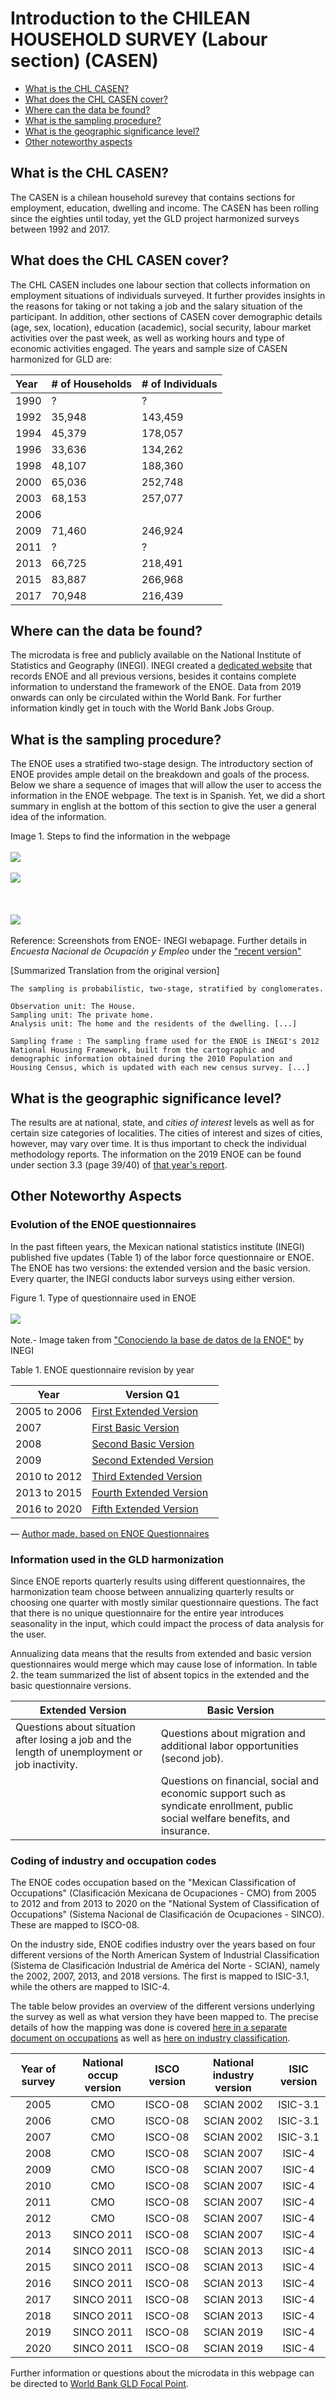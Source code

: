 Introduction to the CHILEAN HOUSEHOLD SURVEY (Labour section) (CASEN)
================

- [What is the CHL CASEN?](#what-is-the-chl-casen)
- [What does the CHL CASEN cover?](#what-does-the-chl-casen-cover)
- [Where can the data be found?](#where-can-the-data-be-found)
- [What is the sampling procedure?](#what-is-the-sampling-procedure)
- [What is the geographic significance level?](#what-is-the-geographic-significance-level)
- [Other noteworthy aspects](#other-noteworthy-aspects)

## What is the CHL CASEN?

The CASEN is a chilean household surevey that contains sections for employment, education, dwelling and income. The CASEN has been rolling since the eighties until today, yet the GLD project harmonized surveys between 1992 and 2017.  

## What does the CHL CASEN cover?

The CHL CASEN includes one labour section that collects information on employment situations of individuals surveyed. It further provides insights in the reasons for taking or not taking a job and the salary situation of the participant. In addition, other sections of CASEN cover demographic details (age, sex, location), education (academic), social security, labour market activities over the past week, as well as working hours and type of economic activities engaged. The years and sample size of CASEN harmonized for GLD are:

| Year	| # of Households	| # of Individuals	|
| :-------	| :--------		| :--------	 	|
| 1990	| ?         | ?     	|
| 1992	| 35,948	| 143,459	|
| 1994	| 45,379	| 178,057	|
| 1996	| 33,636	| 134,262	|
| 1998	| 48,107	| 188,360	|
| 2000	| 65,036	| 252,748	|
| 2003	| 68,153	| 257,077	|
| 2006	|     |    |
| 2009	| 71,460    | 246,924 	|
| 2011	| ?         | ?         |
| 2013	| 66,725    | 218,491   |
| 2015	| 83,887    | 266,968   |
| 2017	| 70,948    | 216,439	|

## Where can the data be found?

The microdata is free and publicly available on the National Institute of Statistics and Geography (INEGI). INEGI created a [dedicated website](https://www.inegi.org.mx/programas/enoe/15ymas/#Microdatos) that records ENOE and all previous versions, besides it contains complete information to understand the framework of the ENOE. Data from 2019 onwards can only be circulated within the World Bank. For further information kindly get in touch with the World Bank Jobs Group. 

## What is the sampling procedure?

The ENOE uses a stratified two-stage design. The introductory section of ENOE provides ample detail on the breakdown and goals of the process. Below we share a sequence of images that will allow the user to access the information in the ENOE webpage. The text is in Spanish. Yet, we did a short summary in english at the bottom of this section to give the user a general idea of the information.  


Image 1. Steps to find the information in the webpage
<br></br>
![](/Support/Country%20Survey%20Details/MEX/ENOE/utilities/ENOE_intro.png)
<br></br>
![](/Support/Country%20Survey%20Details/MEX/ENOE/utilities/ENOE_intro2.png)
<br></br>
<br></br>
![](/Support/Country%20Survey%20Details/MEX/ENOE/utilities/ENOE_intro3.png)
<br></br>
Reference: Screenshots from ENOE- INEGI webapage. Further details in *Encuesta Nacional de Ocupación y Empleo* under the ["recent version"](https://www.inegi.org.mx/programas/enoe/15ymas/) 


[Summarized Translation from the original version]

    The sampling is probabilistic, two-stage, stratified by conglomerates.

    Observation unit: The House.
    Sampling unit: The private home.
    Analysis unit: The home and the residents of the dwelling. [...]

    Sampling frame : The sampling frame used for the ENOE is INEGI's 2012 National Housing Framework, built from the cartographic and demographic information obtained during the 2010 Population and Housing Census, which is updated with each new census survey. [...]

## What is the geographic significance level?

The results are at national, state, and *cities of interest* levels as well as for certain size categories of localities. The cities of interest and sizes of cities, however, may vary over time. It is thus important to check the individual methodology reports. The information on the 2019 ENOE can be found under section 3.3 (page 39/40) of [that year's report](https://www.inegi.org.mx/app/biblioteca/ficha.html?upc=702825190613).

## Other Noteworthy Aspects 

### Evolution of the ENOE questionnaires

In the past fifteen years, the Mexican national statistics institute
(INEGI) published five updates (Table 1) of the labor force questionnaire or
ENOE. The ENOE has two versions: the extended version and the basic
version. Every quarter, the INEGI conducts labor surveys using either
version.

Figure 1. Type of questionnaire used in ENOE
<br></br>
![](/Support/Country%20Survey%20Details/MEX/ENOE/utilities/ENOEversions.png)
<br></br>
Note.- Image taken from ["Conociendo la base de datos de la ENOE"](https://www.inegi.org.mx/contenidos/programas/enoe/15ymas/doc/con_basedatos_proy2010.pdf) by INEGI

Table 1. ENOE questionnaire revision by year

| Year         | Version Q1                                                                                            |
| ------------ | ----------------------------------------------------------------------------------------------------- |
| 2005 to 2006 | [First Extended Version](https://www.inegi.org.mx/contenidos/programas/enoe/15ymas/doc/c_amp_v1.pdf)  |
| 2007         | [First Basic Version](https://www.inegi.org.mx/contenidos/programas/enoe/15ymas/doc/c_bas_v1.pdf)     |
| 2008         | [Second Basic Version](https://www.inegi.org.mx/contenidos/programas/enoe/15ymas/doc/c_bas_v2.pdf)    |
| 2009         | [Second Extended Version](https://www.inegi.org.mx/contenidos/programas/enoe/15ymas/doc/c_amp_v2.pdf) |
| 2010 to 2012 | [Third Extended Version](https://www.inegi.org.mx/contenidos/programas/enoe/15ymas/doc/c_amp_v3.pdf)  |
| 2013 to 2015 | [Fourth Extended Version](https://www.inegi.org.mx/contenidos/programas/enoe/15ymas/doc/c_amp_v4.pdf) |
| 2016 to 2020 | [Fifth Extended Version](https://www.inegi.org.mx/contenidos/programas/enoe/15ymas/doc/c_amp_v5.pdf)  |

— [Author made. based on ENOE
Questionnaires](https://www.inegi.org.mx/programas/enoe/15ymas/)

### Information used in the GLD harmonization

Since ENOE reports quarterly results using different questionnaires, the 
harmonization team choose between annualizing quarterly results or choosing 
one quarter with mostly similar questionnaire questions. The fact that there 
is no unique questionnaire for the entire year introduces seasonality in 
the input, which could impact the process of data analysis for the user.

Annualizing data means that the results from extended and basic version 
questionnaires would merge which may cause lose of information. In table 2. 
the team summarized the list of absent topics in the extended and 
the basic questionnaire versions.

| Extended Version                                                                               | Basic Version                                                                                                                    |
| ---------------------------------------------------------------------------------------------- | -------------------------------------------------------------------------------------------------------------------------------- |
| Questions about situation after losing a job and the length of unemployment or job inactivity. | Questions about migration and additional labor opportunities (second job).                                                       |
|                                                                                                | Questions on financial, social and economic support such as syndicate enrollment, public social welfare benefits, and insurance. |

### Coding of industry and occupation codes

The ENOE codes occupation based on the "Mexican Classification of Occupations" (Clasificación Mexicana de Ocupaciones - CMO) from 2005 to 2012 and from 2013 to 2020 on the "National System of Classification of Occupations" (Sistema Nacional de Clasificación de Ocupaciones - SINCO). These are mapped to ISCO-08. 

On the industry side, ENOE codifies industry over the years based on four different versions of the North American System of Industrial Classification (Sistema de Clasificación Industrial de América del Norte - SCIAN), namely the 2002, 2007, 2013, and 2018 versions. The first is mapped to ISIC-3.1, while the others are mapped to ISIC-4. 

The table below provides an overview of the different versions underlying the survey as well as what version they have been mapped to. The precise details of how the mapping was done is covered [here in a separate document on occupations](Correspondence_occup_ISCO.md) as well as [here on industry classification](Correspondence_NAICS_ISIC.md).


| Year of survey	| National occup version	| ISCO version	| National industry version	| ISIC version	|
| :----:		| :----:			| :----:	| :----:			| :----:	|
| 2005			| CMO 				| ISCO-08	| SCIAN 2002			| ISIC-3.1	|
| 2006			| CMO				| ISCO-08	| SCIAN 2002			| ISIC-3.1	|
| 2007			| CMO				| ISCO-08	| SCIAN 2002			| ISIC-3.1	|
| 2008			| CMO				| ISCO-08	| SCIAN 2007			| ISIC-4	|
| 2009			| CMO				| ISCO-08	| SCIAN 2007			| ISIC-4	|
| 2010			| CMO				| ISCO-08	| SCIAN 2007			| ISIC-4	|
| 2011			| CMO				| ISCO-08	| SCIAN 2007			| ISIC-4	|
| 2012			| CMO				| ISCO-08	| SCIAN 2007			| ISIC-4	|
| 2013			| SINCO 2011			| ISCO-08	| SCIAN 2007			| ISIC-4	|
| 2014			| SINCO 2011			| ISCO-08	| SCIAN 2013			| ISIC-4	|
| 2015			| SINCO 2011			| ISCO-08	| SCIAN 2013			| ISIC-4	|
| 2016			| SINCO 2011			| ISCO-08	| SCIAN 2013			| ISIC-4	|
| 2017			| SINCO 2011			| ISCO-08	| SCIAN 2013			| ISIC-4	|
| 2018			| SINCO 2011			| ISCO-08	| SCIAN 2013			| ISIC-4	|
| 2019			| SINCO 2011			| ISCO-08	| SCIAN 2019			| ISIC-4	|
| 2020			| SINCO 2011			| ISCO-08	| SCIAN 2019			| ISIC-4	|


Further information or questions about the microdata in this webpage can be directed to [World Bank GLD Focal Point](mailto:gld@worldbank.org).
